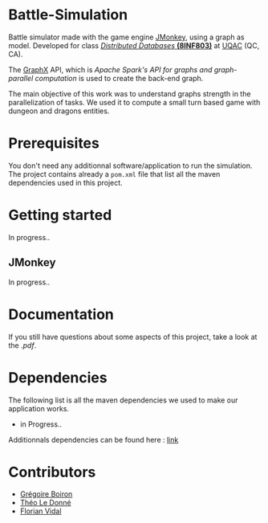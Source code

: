 # Battle-Simulation

Battle simulator made with the game engine [JMonkey](http://jmonkeyengine.org/), using a graph as model. Developed for class [*Distributed Databases* **(8INF803)**](http://cours.uqac.ca/8INF803) at [UQAC](https://uqac.ca) (QC, CA).

The [GraphX](https://spark.apache.org/graphx/) API, which is *Apache Spark's API for graphs and graph-parallel computation* is used to create the back-end graph. 

The main objective of this work was to understand graphs strength in the parallelization of tasks. We used it to compute a small turn based game with dungeon and dragons entities.

# Prerequisites

You don't need any additionnal software/application to run the simulation. The project contains already a `pom.xml` file that list all the maven dependencies used in this project.

# Getting started

In progress..

## JMonkey

In progress..

# Documentation
If you still have questions about some aspects of this project, take a look at the *.pdf*.

# Dependencies
The following list is all the maven dependencies we used to make our application works.
* in Progress..

Additionnals dependencies can be found here : [link](https://mvnrepository.com/artifact/org.apache.spark)

# Contributors
* [Grégoire Boiron](https://github.com/Graygzou)
* [Théo Le Donné](https://github.com/Theo-Le-Donne)
* [Florian Vidal](https://github.com/FlorianVidal66)
